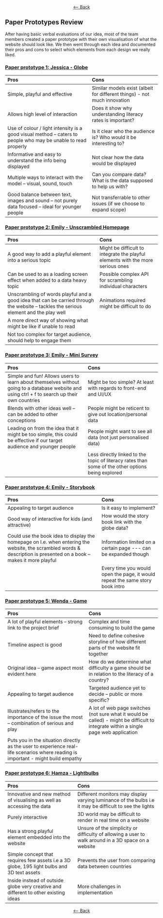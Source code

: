 <div align = center>
  
  [<-- Back](https://github.com/jess-mw/desk23/blob/main/Documentation/3.%20UX%20Design/README.md#d-the-design-methodology)
  </div>


## Paper Prototypes Review
After having basic verbal evaluations of our idea, most of the team members created a paper prototype with their own visualisation
of what the website should look like. We then went through each idea and documented their pros and cons to select which elements 
from each design we really liked.

### [Paper prototype 1: Jessica - Globe](https://github.com/jess-mw/desk23/blob/main/Documentation/3.%20UX%20Design/Prototyping/PaperPrototypes/paperprototype%20Jess.pdf)

| Pros | Cons |
| :--- | :--- |
| Simple, playful and effective | Similar models exist (albeit for different things) - not much innovation |
| Allows high level of interaction | Does it show why understanding literacy rates is important? |
| Use of colour / light intensity is a good visual method – caters to people who may be unable to read properly | Is it clear who the audience is? Who would it be interesting to? |
| Informative and easy to understand the info being displayed | Not clear how the data would be displayed |
| Multiple ways to interact with the model – visual, sound, touch | Can you compare data? What is the data supposed to help us with? |
| Good balance between text, images and sound – not purely data focused – ideal for younger people | Not transferrable to other issues (if we choose to expand scope) |

### [Paper prototype 2: Emily - Unscrambled Homepage](https://github.com/jess-mw/desk23/blob/main/Documentation/3.%20UX%20Design/Prototyping/PaperPrototypes/Paper%20prototype%20Emily.pdf)

| Pros | Cons |
| :--- | :--- |
| A good way to add a playful element into a serious topic | Might be difficult to integrate the playful elements with the more serious ones |
| Can be used to as a loading screen effect when added to a data heavy topic | Possible complex API for scrambling individual characters |
| Unscrambling of words playful and a good idea that can be carried through the website – tackles the serious element and the play well | Animations required might be difficult to do  |
| A more direct way of showing what might be like if unable to read | |
| Not too complex for target audience, should help to engage them | |

### [Paper prototype 3: Emily - Mini Survey](https://github.com/jess-mw/desk23/blob/main/Documentation/3.%20UX%20Design/Prototyping/PaperPrototypes/Paper%20prototype%20Emily.pdf)

| Pros | Cons |
| :--- | :--- |
| Simple and fun! Allows users to learn about themselves without going to a database website and using ctrl + f to search up their own countries | Might be too simple? At least with regards to front-end and UI/UX |
| Blends with other ideas well – can be added to other conceptions | People might be reticent to give out location/personal data |
| Leading on from the idea that it might be too simple, this could be effective if our target audience and younger people | People might want to see all data (not just personalised data) |
| | Less directly linked to the topic of literacy rates than some of the other options being explored |

### [Paper prototype 4: Emily - Storybook](https://github.com/jess-mw/desk23/blob/main/Documentation/3.%20UX%20Design/Prototyping/PaperPrototypes/Paper%20prototype%20Emily.pdf)

| Pros | Cons |
| :--- | :--- |
| Appealing to target audience | Is it easy to implement? |
| Good way of interactive for kids (and attractive) |  How would the story book link with the globe data? |
| Could use the book idea to display the homepage on I.e. when entering the website, the scrambled words & description is presented on a book – makes it more playful | Information limited on a certain page --- can be expanded though |
| | Every time you would open the page, it would repeat the same story book intro  |

### [Paper prototype 5: Wenda - Game](https://github.com/jess-mw/desk23/blob/main/Documentation/3.%20UX%20Design/Prototyping/PaperPrototypes/paperprototype_wenda.pdf)

| Pros | Cons |
| :--- | :--- |
| A lot of playful elements – strong link to the project brief | Complex and time consuming to build the game |
| Timeline aspect is good | Need to define cohesive storyline of how different parts of the website fit together |
| Original idea – game aspect most evident here | How do we determine what difficulty a game should be in relation to the literacy of a country? |
| Appealing to target audience | Targeted audience yet to decide – public or more specific? |
| Illustrates/refers to the importance of the issue the most – combination of serious and play | A lot of web page switches (not sure what it would be called) - might be difficult to integrate within a single page web application |
| Puts you in the situation directly as the user to experience real-life scenarios where reading is important - might build empathy | |

### [Paper prototype 6: Hamza - Lightbulbs](https://github.com/jess-mw/desk23/blob/main/Documentation/3.%20UX%20Design/Prototyping/PaperPrototypes/Lights%20and%20Literacy%20-%20Paper%20Prototype.pdf)

| Pros | Cons |
| :--- | :--- |
| Innovative and new method of visualising as well as accessing the data  | Different monitors may display varying luminance of the bulbs i.e it may be difficult to see the lights |
| Purely interactive | 3D world may be difficult to render in real time on a website |
| Has a strong playful element embedded into the website | Unsure of the simplicity or difficulty of allowing a user to walk around in a 3D space on a website |
| Simple concept that requires few assets i.e a 3D globe, 195 light bulbs and 3D text assets | Prevents the user from comparing data between countries |
| Inside instead of outside globe very creative and different to other existing ideas | More challenges in implementation |

<div align = center>
  
  [<-- Back](https://github.com/jess-mw/desk23/blob/main/Documentation/3.%20UX%20Design/README.md#d-the-design-methodology)
  </div>


